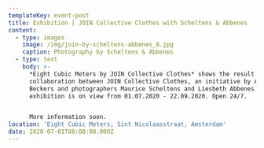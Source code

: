 ```yaml
---
templateKey: event-post
title: Exhibition | JOIN Collective Clothes with Scheltens & Abbenes
content:
  - type: images
    image: /img/join-by-scheltens-abbenes_8.jpg
    caption: Photography by Scheltens & Abbenes
  - type: text
    body: >-
      *Eight Cubic Meters by JOIN Collective Clothes* shows the result of a
      collaboration between JOIN Collective Clothes, an initiative by Anouk
      Beckers and photographers Maurice Scheltens and Liesbeth Abbenes. This
      exhibition is on view from 01.07.2020 - 22.09.2020. Open 24/7.


      More information soon.
location: 'Eight Cubic Meters, Sint Nicolaasstraat, Amsterdam'
date: 2020-07-01T08:00:00.000Z
---
```

